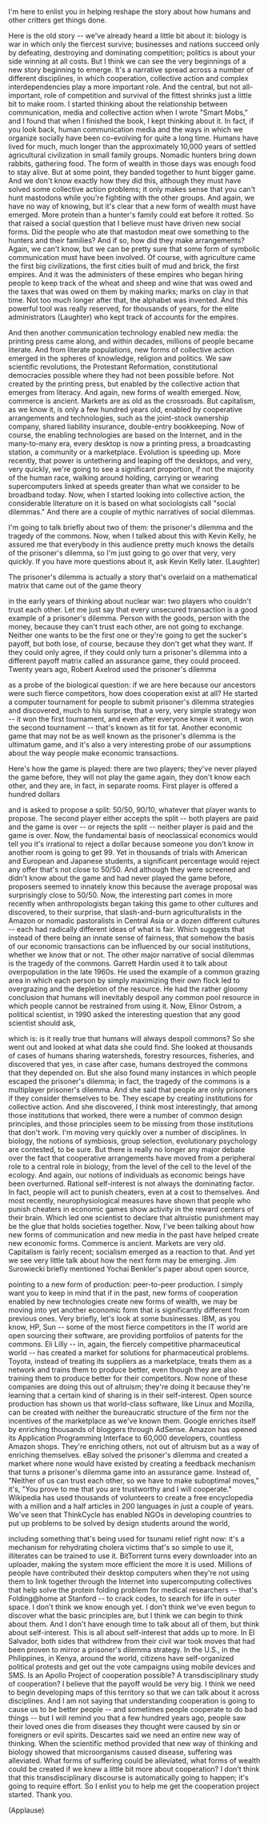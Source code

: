 
I&#39;m here to enlist you
in helping reshape the story about how humans and other critters get things done.

Here is the old story -- we&#39;ve already heard a little bit about it:
biology is war in which only the fiercest survive;
businesses and nations succeed only by defeating,
destroying and dominating competition;
politics is about your side winning at all costs.
But I think we can see the very beginnings of a new story beginning to emerge.
It&#39;s a narrative spread across a number of different disciplines,
in which cooperation, collective action and complex interdependencies
play a more important role.
And the central, but not all-important, role of competition and survival of the fittest
shrinks just a little bit to make room.
I started thinking about the relationship between communication, media
and collective action when I wrote &quot;Smart Mobs,&quot;
and I found that when I finished the book, I kept thinking about it.
In fact, if you look back, human communication media
and the ways in which we organize socially have been co-evolving for quite a long time.
Humans have lived for much, much longer
than the approximately 10,000 years of settled agricultural civilization
in small family groups. Nomadic hunters bring down rabbits, gathering food.
The form of wealth in those days was enough food to stay alive.
But at some point, they banded together to hunt bigger game.
And we don&#39;t know exactly how they did this,
although they must have solved some collective action problems;
it only makes sense that you can&#39;t hunt mastodons
while you&#39;re fighting with the other groups.
And again, we have no way of knowing,
but it&#39;s clear that a new form of wealth must have emerged.
More protein than a hunter&#39;s family could eat before it rotted.
So that raised a social question
that I believe must have driven new social forms.
Did the people who ate that mastodon meat owe something
to the hunters and their families?
And if so, how did they make arrangements?
Again, we can&#39;t know, but we can be pretty sure that some form of
symbolic communication must have been involved.
Of course, with agriculture came the first big civilizations,
the first cities built of mud and brick, the first empires.
And it was the administers of these empires
who began hiring people to keep track of the wheat and sheep and wine that was owed
and the taxes that was owed on them
by making marks; marks on clay in that time.
Not too much longer after that, the alphabet was invented.
And this powerful tool was really reserved, for thousands of years,
for the elite administrators 
(Laughter)
 who kept track of accounts for the empires.

And then another communication technology enabled new media:
the printing press came along, and within decades,
millions of people became literate.
And from literate populations,
new forms of collective action emerged in the spheres of knowledge,
religion and politics.
We saw scientific revolutions, the Protestant Reformation,
constitutional democracies possible where they had not been possible before.
Not created by the printing press,
but enabled by the collective action that emerges from literacy.
And again, new forms of wealth emerged.
Now, commerce is ancient. Markets are as old as the crossroads.
But capitalism, as we know it, is only a few hundred years old,
enabled by cooperative arrangements and technologies,
such as the joint-stock ownership company,
shared liability insurance, double-entry bookkeeping.
Now of course, the enabling technologies are based on the Internet,
and in the many-to-many era, every desktop is now a printing press,
a broadcasting station, a community or a marketplace.
Evolution is speeding up.
More recently, that power is untethering and leaping off the desktops,
and very, very quickly, we&#39;re going to see a significant proportion, if not the majority of
the human race, walking around holding, carrying or wearing supercomputers
linked at speeds greater
than what we consider to be broadband today.
Now, when I started looking into collective action,
the considerable literature on it is based on what sociologists call &quot;social dilemmas.&quot;
And there are a couple of mythic narratives of social dilemmas.

I&#39;m going to talk briefly about two of them:
the prisoner&#39;s dilemma and the tragedy of the commons.
Now, when I talked about this with Kevin Kelly,
he assured me that everybody in this audience pretty much knows the details
of the prisoner&#39;s dilemma,
so I&#39;m just going to go over that very, very quickly.
If you have more questions about it, ask Kevin Kelly later. 
(Laughter)

The prisoner&#39;s dilemma is actually a story that&#39;s overlaid
on a mathematical matrix that came out of the game theory

in the early years of thinking about nuclear war:
two players who couldn&#39;t trust each other.
Let me just say that every unsecured transaction
is a good example of a prisoner&#39;s dilemma.
Person with the goods, person with the money,
because they can&#39;t trust each other, are not going to exchange.
Neither one wants to be the first one
or they&#39;re going to get the sucker&#39;s payoff,
but both lose, of course, because they don&#39;t get what they want.
If they could only agree, if they could only turn a prisoner&#39;s dilemma into
a different payoff matrix called an assurance game, they could proceed.
Twenty years ago, Robert Axelrod used the prisoner&#39;s dilemma

as a probe of the biological question:
if we are here because our ancestors were such fierce competitors,
how does cooperation exist at all?
He started a computer tournament for
people to submit prisoner&#39;s dilemma strategies and discovered,
much to his surprise, that a very, very simple strategy won --
it won the first tournament, and even after everyone knew it won,
it won the second tournament -- that&#39;s known as tit for tat.
Another economic game that may not be as well known as the prisoner&#39;s dilemma
is the ultimatum game,
and it&#39;s also a very interesting probe of
our assumptions about the way people make economic transactions.

Here&#39;s how the game is played: there are two players;
they&#39;ve never played the game before,
they will not play the game again, they don&#39;t know each other,
and they are, in fact, in separate rooms.
First player is offered a hundred dollars

and is asked to propose a split: 50/50, 90/10,
whatever that player wants to propose. The second player either accepts the split --
both players are paid and the game is over --
or rejects the split -- neither player is paid and the game is over.
Now, the fundamental basis of neoclassical economics
would tell you it&#39;s irrational to reject a dollar
because someone you don&#39;t know in another room is going to get 99.
Yet in thousands of trials with American and European and Japanese students,
a significant percentage would reject any offer that&#39;s not close to 50/50.
And although they were screened and didn&#39;t know about the game
and had never played the game before,
proposers seemed to innately know this
because the average proposal was surprisingly close to 50/50.
Now, the interesting part comes in more recently
when anthropologists began taking this game to other cultures
and discovered, to their surprise,
that slash-and-burn agriculturalists in the Amazon
or nomadic pastoralists in Central Asia or a dozen different cultures --
each had radically different ideas of what is fair.
Which suggests that instead of there being an innate sense of fairness,
that somehow the basis of our economic
transactions can be influenced by our social institutions,
whether we know that or not.
The other major narrative of social dilemmas is the tragedy of the commons.
Garrett Hardin used it to talk about overpopulation in the late 1960s.
He used the example of a common grazing area in which each person
by simply maximizing their own flock
led to overgrazing and the depletion of the resource.
He had the rather gloomy conclusion that
humans will inevitably despoil any common pool resource
in which people cannot be restrained from using it.
Now, Elinor Ostrom, a political scientist, in
1990 asked the interesting question that any good scientist should ask,

which is: is it really true that humans will always despoil commons?
So she went out and looked at what data she could find.
She looked at thousands of cases of humans sharing watersheds,
forestry resources, fisheries, and discovered that yes, in case after case,
humans destroyed the commons that they depended on.
But she also found many instances in which people escaped the prisoner&#39;s dilemma;
in fact, the tragedy of the commons is a multiplayer prisoner&#39;s dilemma.
And she said that people are only prisoners if they consider themselves to be.
They escape by creating institutions for collective action.
And she discovered, I think most interestingly,
that among those institutions that worked,
there were a number of common design
principles, and those principles seem to be
missing from those institutions that don&#39;t work.
I&#39;m moving very quickly over a number of
disciplines. In biology, the notions of symbiosis,
group selection, evolutionary psychology are contested, to be sure.
But there is really no longer any major debate over the fact that
cooperative arrangements have moved from a peripheral role to a central role
in biology, from the level of the cell to the level of the ecology.
And again, our notions of individuals as economic beings
have been overturned.
Rational self-interest is not always the dominating factor.
In fact, people will act to punish cheaters, even at a cost to themselves.
And most recently, neurophysiological measures
have shown that people who punish cheaters in economic games
show activity in the reward centers of their brain.
Which led one scientist to declare that altruistic punishment
may be the glue that holds societies together.
Now, I&#39;ve been talking about how new forms of communication and new media
in the past have helped create new economic forms.
Commerce is ancient. Markets are very old. Capitalism is fairly recent;
socialism emerged as a reaction to that.
And yet we see very little talk about how the next form may be emerging.
Jim Surowiecki briefly mentioned Yochai Benkler&#39;s paper about open source,

pointing to a new form of production: peer-to-peer production.
I simply want you to keep in mind that if in the past, new forms of cooperation
enabled by new technologies create new forms of wealth,
we may be moving into yet another economic form
that is significantly different from previous ones.
Very briefly, let&#39;s look at some businesses. IBM, as you know, HP, Sun --
some of the most fierce competitors in the IT world are open sourcing
their software, are providing portfolios of patents for the commons.
Eli Lilly -- in, again, the fiercely competitive pharmaceutical world --
has created a market for solutions for pharmaceutical problems.
Toyota, instead of treating its suppliers as a marketplace,
treats them as a network and trains them to produce better,
even though they are also training them to produce better for their competitors.
Now none of these companies are doing this out of altruism;
they&#39;re doing it because they&#39;re learning that
a certain kind of sharing is in their self-interest.
Open source production has shown us that world-class software, like Linux and Mozilla,
can be created with neither the bureaucratic structure of the firm
nor the incentives of the marketplace as we&#39;ve known them.
Google enriches itself by enriching thousands of bloggers through AdSense.
Amazon has opened its Application Programming Interface
to 60,000 developers, countless Amazon shops.
They&#39;re enriching others, not out of altruism but as a way of enriching themselves.
eBay solved the prisoner&#39;s dilemma and created a market
where none would have existed by creating a feedback mechanism
that turns a prisoner&#39;s dilemma game into an assurance game.
Instead of, &quot;Neither of us can trust each other, so we have to make suboptimal moves,&quot;
it&#39;s, &quot;You prove to me that you are trustworthy and I will cooperate.&quot;
Wikipedia has used thousands of volunteers to create a free encyclopedia
with a million and a half articles in 200 languages in just a couple of years.
We&#39;ve seen that ThinkCycle has enabled NGOs in developing countries
to put up problems to be solved by design students around the world,

including something that&#39;s being used for tsunami relief right now:
it&#39;s a mechanism for rehydrating
cholera victims that&#39;s so simple to use it,
illiterates can be trained to use it.
BitTorrent turns every downloader into an uploader,
making the system more efficient the more it is used.
Millions of people have contributed their desktop computers
when they&#39;re not using them to link together through the Internet
into supercomputing collectives
that help solve the protein folding problem for medical researchers --
that&#39;s Folding@home at Stanford --
to crack codes, to search for life in outer space.
I don&#39;t think we know enough yet.
I don&#39;t think we&#39;ve even begun to discover what the basic principles are,
but I think we can begin to think about them.
And I don&#39;t have enough time to talk about all of them,
but think about self-interest.
This is all about self-interest that adds up to more.
In El Salvador, both sides that withdrew from their civil war
took moves that had been proven to mirror a prisoner&#39;s dilemma strategy.
In the U.S., in the Philippines, in Kenya, around the world,
citizens have self-organized political protests and
get out the vote campaigns using mobile devices and SMS.
Is an Apollo Project of cooperation possible?
A transdisciplinary study of cooperation?
I believe that the payoff would be very big.
I think we need to begin developing maps of this territory
so that we can talk about it across disciplines.
And I am not saying that understanding cooperation 
is going to cause us to be better people --
and sometimes people cooperate to do bad things --
but I will remind you that a few hundred years ago,
people saw their loved ones die from diseases they thought
were caused by sin or foreigners or evil spirits.
Descartes said we need an entire new way of thinking.
When the scientific method provided that new way of thinking
and biology showed that microorganisms caused disease,
suffering was alleviated.
What forms of suffering could be alleviated,
what forms of wealth could be created
if we knew a little bit more about cooperation?
I don&#39;t think that this transdisciplinary discourse
is automatically going to happen;
it&#39;s going to require effort.
So I enlist you to help me get the cooperation project started.
Thank you.

(Applause)

